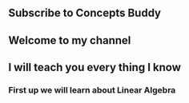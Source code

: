 ## Subscribe to Concepts Buddy
## Welcome to my channel
## I will teach you every thing I know
### First up we will learn about Linear Algebra
